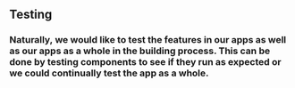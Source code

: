 ## Testing

### Naturally, we would like to test the features in our apps as well as our apps as a whole in the building process. This can be done by testing components to see if they run as expected or we could continually test the app as a whole.
